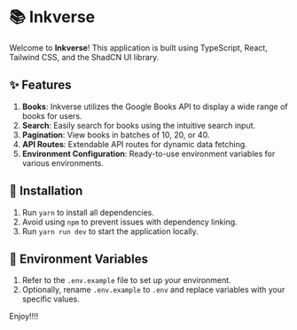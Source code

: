 # 📚 Inkverse

Welcome to **Inkverse**! This application is built using TypeScript, React, Tailwind CSS, and the ShadCN UI library.

## ✨ Features

1. **Books**: Inkverse utilizes the Google Books API to display a wide range of books for users.
2. **Search**: Easily search for books using the intuitive search input.
3. **Pagination**: View books in batches of 10, 20, or 40.
4. **API Routes**: Extendable API routes for dynamic data fetching.
5. **Environment Configuration**: Ready-to-use environment variables for various environments.

## 🚀 Installation

1. Run `yarn` to install all dependencies.
2. Avoid using `npm` to prevent issues with dependency linking.
3. Run `yarn run dev` to start the application locally.

## 🔧 Environment Variables

1. Refer to the `.env.example` file to set up your environment.
2. Optionally, rename `.env.example` to `.env` and replace variables with your specific values.

Enjoy!!!!

